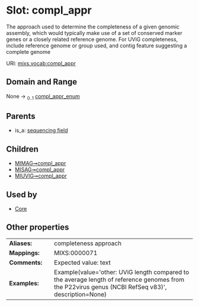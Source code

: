 
# Slot: compl_appr


The approach used to determine the completeness of a given genomic assembly, which would typically make use of a set of conserved marker genes or a closely related reference genome. For UViG completeness, include reference genome or group used, and contig feature suggesting a complete genome

URI: [mixs.vocab:compl_appr](https://w3id.org/mixs/vocab/compl_appr)


## Domain and Range

None &#8594;  <sub>0..1</sub> [compl_appr_enum](compl_appr_enum.md)

## Parents

 *  is_a: [sequencing field](sequencing_field.md)

## Children

 *  [MIMAG➞compl_appr](MIMAG_compl_appr.md)
 *  [MISAG➞compl_appr](MISAG_compl_appr.md)
 *  [MIUVIG➞compl_appr](MIUVIG_compl_appr.md)

## Used by

 * [Core](Core.md)

## Other properties

|  |  |  |
| --- | --- | --- |
| **Aliases:** | | completeness approach |
| **Mappings:** | | MIXS:0000071 |
| **Comments:** | | Expected value: text |
| **Examples:** | | Example(value='other: UViG length compared to the average length of reference genomes from the P22virus genus (NCBI RefSeq v83)', description=None) |

